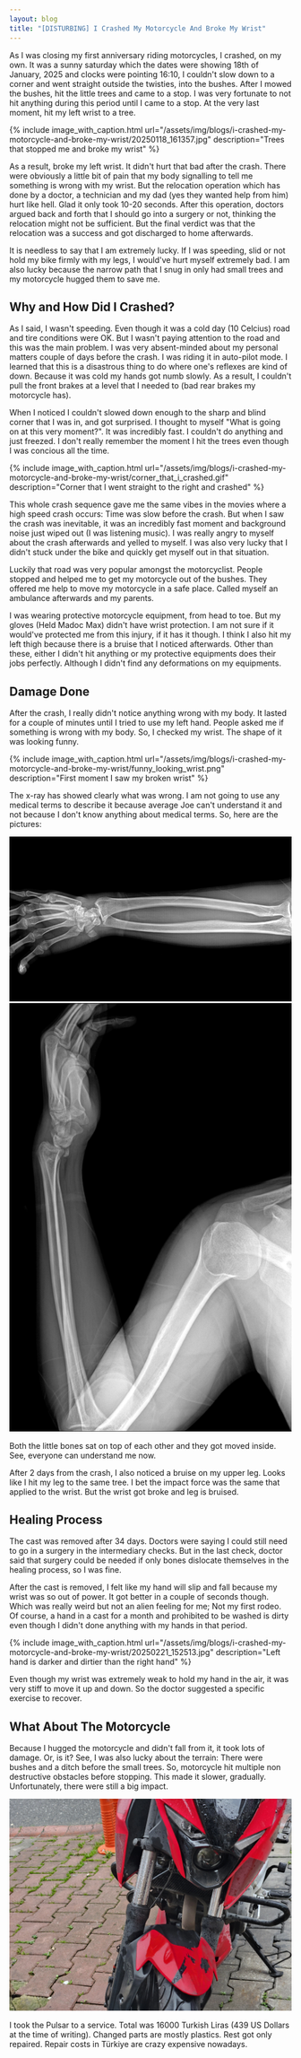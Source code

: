 ```yaml
---
layout: blog
title: "[DISTURBING] I Crashed My Motorcycle And Broke My Wrist"
---
```


As I was closing my first anniversary riding motorcycles, I crashed, on my own.
It was a sunny saturday which the dates were showing 18th of January, 2025 and
clocks were pointing 16:10, I couldn't slow down to a corner and went straight
outside the twisties, into the bushes. After I mowed the bushes, hit the little
trees and came to a stop. I was very fortunate to not hit anything during this
period until I came to a stop. At the very last moment, hit my left wrist to
a tree.

{%
  include image_with_caption.html
  url="/assets/img/blogs/i-crashed-my-motorcycle-and-broke-my-wrist/20250118_161357.jpg"
  description="Trees that stopped me and broke my wrist"
%}

As a result, broke my left wrist. It didn't hurt that bad after the crash. There
were obviously a little bit of pain that my body signalling to tell me something
is wrong with my wrist. But the relocation operation which has done by a doctor,
a technician and my dad (yes they wanted help from him) hurt like hell. Glad it
only took 10-20 seconds. After this operation, doctors argued back and forth
that I should go into a surgery or not, thinking the relocation might not be
sufficient. But the final verdict was that the relocation was a success and got
discharged to home afterwards.

It is needless to say that I am extremely lucky. If I was speeding, slid or
not hold my bike firmly with my legs, I would've hurt myself extremely bad. I
am also lucky because the narrow path that I snug in only had small trees and my
motorcycle hugged them to save me.

## Why and How Did I Crashed?

As I said, I wasn't speeding. Even though it was a cold day (10 Celcius) road
and tire conditions were OK. But I wasn't paying attention to the road and this was the
main problem. I was very absent-minded about my personal matters couple of days
before the crash. I was riding it in auto-pilot mode. I learned that this is a
disastrous thing to do where one's reflexes are kind of down. Because it was
cold my hands got numb slowly. As a result, I couldn't pull the front brakes at
a level that I needed to (bad rear brakes my motorcycle has).

When I noticed I couldn't slowed down enough to the sharp and blind corner that
I was in, and got surprised. I thought to myself "What is going on at this very
moment?". It was incredibly fast. I couldn't do anything and just freezed. I
don't really remember the moment I hit the trees even though I was concious all
the time.

{%
  include image_with_caption.html
  url="/assets/img/blogs/i-crashed-my-motorcycle-and-broke-my-wrist/corner_that_i_crashed.gif"
  description="Corner that I went straight to the right and crashed"
%}

This whole crash sequence gave me the same vibes in the movies where a high
speed crash occurs: Time was slow before the crash. But when I saw the crash was
inevitable, it was an incredibly fast moment and background noise just wiped out
(I was listening music). I was really angry to myself about the crash afterwards
and yelled to myself. I was also very lucky that I didn't stuck under the bike
and quickly get myself out in that situation.

Luckily that road was very popular amongst the motorcyclist. People stopped and
helped me to get my motorcycle out of the bushes. They offered me help to move
my motorcycle in a safe place. Called myself an ambulance afterwards and my
parents.

I was wearing protective motorcycle equipment, from head to toe. But my gloves
(Held Madoc Max) didn't have wrist protection. I am not sure if it would've
protected me from this injury, if it has it though. I think I also hit my left
thigh because there is a bruise that I noticed afterwards. Other than these,
either I didn't hit anything or my protective equipments does their jobs
perfectly. Although I didn't find any deformations on my equipments.

## Damage Done

After the crash, I really didn't notice anything wrong with my body. It lasted
for a couple of minutes until I tried to use my left hand. People asked me if
something is wrong with my body. So, I checked my wrist. The shape of it was
looking funny.

{%
  include image_with_caption.html
  url="/assets/img/blogs/i-crashed-my-motorcycle-and-broke-my-wrist/funny_looking_wrist.png"
  description="First moment I saw my broken wrist"
%}

The x-ray has showed clearly what was wrong. I am not going to use any medical
terms to describe it because average Joe can't understand it and not because I
don't know anything about medical terms. So, here are the pictures:

![](/assets/img/blogs/i-crashed-my-motorcycle-and-broke-my-wrist/non_lateral.png)
![](/assets/img/blogs/i-crashed-my-motorcycle-and-broke-my-wrist/lateral.png)

Both the little bones sat on top of each other and they got moved inside. See,
everyone can understand me now.

After 2 days from the crash, I also noticed a bruise on my upper leg. Looks like
I hit my leg to the same tree. I bet the impact force was the same that applied
to the wrist. But the wrist got broke and leg is bruised.

## Healing Process

The cast was removed after 34 days. Doctors were saying I could still need to
go in a surgery in the intermediary checks. But in the last check, doctor said
that surgery could be needed if only bones dislocate themselves in the healing
process, so I was fine.

After the cast is removed, I felt like my hand will slip and fall because my
wrist was so out of power. It got better in a couple of seconds though. Which
was really weird but not an alien feeling for me; Not my first rodeo. Of course,
a hand in a cast for a month and prohibited to be washed is dirty even though I
didn't done anything with my hands in that period.

{%
  include image_with_caption.html
  url="/assets/img/blogs/i-crashed-my-motorcycle-and-broke-my-wrist/20250221_152513.jpg"
  description="Left hand is darker and dirtier than the right hand"
%}

Even though my wrist was extremely weak to hold my hand in the air, it was very
stiff to move it up and down. So the doctor suggested a specific exercise to
recover.

## What About The Motorcycle

Because I hugged the motorcycle and didn't fall from it, it took lots of damage.
Or, is it? See, I was also lucky about the terrain: There were bushes and a
ditch before the small trees. So, motorcycle hit multiple non destructive
obstacles before stopping. This made it slower, gradually. Unfortunately, there
were still a big impact.

![](/assets/img/blogs/i-crashed-my-motorcycle-and-broke-my-wrist/20250125_122428.jpg)

I took the Pulsar to a service. Total was 16000 Turkish Liras (439 US Dollars
at the time of writing). Changed parts are mostly plastics. Rest got only
repaired. Repair costs in Türkiye are crazy expensive nowadays.

